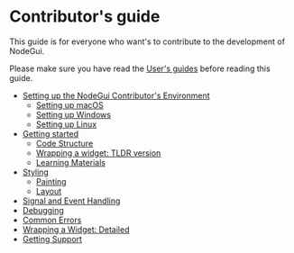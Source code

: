 # Contributor's guide

This guide is for everyone who want's to contribute to the development of NodeGui.

Please make sure you have read the [User's guides](/) before reading this guide.

- [Setting up the NodeGui Contributor's Environment](development/setting-up.md)
  - [Setting up macOS](development/setting-up.md#macosx)
  - [Setting up Windows](development/setting-up.md#windows)
  - [Setting up Linux](development/setting-up.md#linux)
- [Getting started](development/getting-started.md)
  - [Code Structure](development/getting-started.md#Code-Structure)
  - [Wrapping a widget: TLDR version](development/getting-started.md#Wrapping-a-widget)
  - [Learning Materials](development/getting-started.md#Learning-Materials)
- [Styling](development/styling.md)
  - [Painting](development/styling.md#painting)
  - [Layout](development/styling.md#layout)
- [Signal and Event Handling](development/signal_and_event_handling.md)
- [Debugging](development/debugging.md)
- [Common Errors](development/common_errors.md)
- [Wrapping a Widget: Detailed](development/wrapping_widgets.md)
- [Getting Support](tutorial/support.md)
